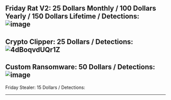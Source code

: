 Friday Rat V2: 25 Dollars Monthly / 100 Dollars Yearly / 150 Dollars Lifetime 
/ Detections:
![image](https://user-images.githubusercontent.com/103219372/169676173-406ae131-e579-44cd-bd68-d157c9ba7353.png)
-------------------------------------------------------------------------------------------
Crypto Clipper: 25 Dollars / Detections: 
![4dBoqvdUQr1Z](https://user-images.githubusercontent.com/103219372/169676453-de089869-4338-4ab4-9646-37c16e85e833.png)
-------------------------------------------------------------------------------------------
Custom Ransomware: 50 Dollars / Detections: 
![image](https://user-images.githubusercontent.com/103219372/169705476-a96af249-6422-49cc-9117-458f7f29995f.png)
-------------------------------------------------------------------------------------------
Friday Stealer: 15 Dollars / Detections: 

-------------------------------------------------------------------------------------------
